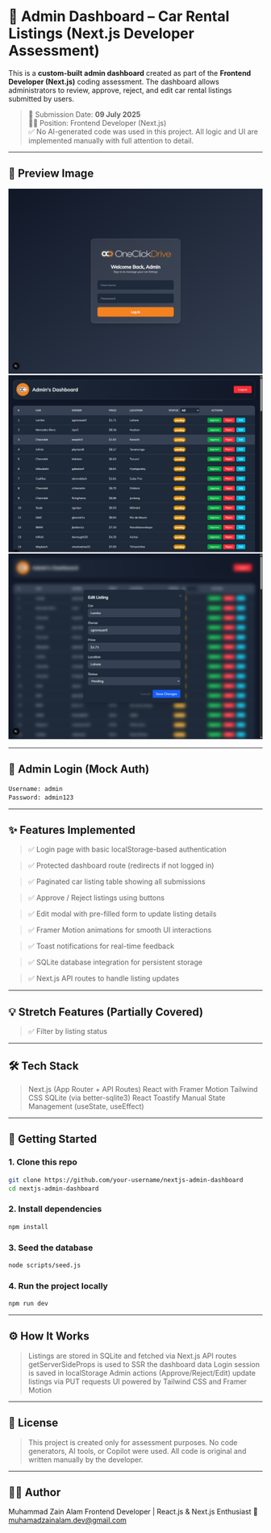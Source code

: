 # 🚗 Admin Dashboard – Car Rental Listings (Next.js Developer Assessment)

This is a **custom-built admin dashboard** created as part of the **Frontend Developer (Next.js)** coding assessment. The dashboard allows administrators to review, approve, reject, and edit car rental listings submitted by users.

> 📅 Submission Date: **09 July 2025**  
> 🧑‍💻 Position: Frontend Developer (Next.js)  
> ✅ No AI-generated code was used in this project. All logic and UI are implemented manually with full attention to detail.

---

## 📸 Preview Image

![Login](public//login.png)
![Dashboard](public//dashboard.png)
![Edit Modal](public//edit-modal.png)

---

## 🔐 Admin Login (Mock Auth)

```txt
Username: admin  
Password: admin123
```
---

## ✨ Features Implemented

> ✅ Login page with basic localStorage-based authentication

> ✅ Protected dashboard route (redirects if not logged in)

> ✅ Paginated car listing table showing all submissions

> ✅ Approve / Reject listings using buttons

> ✅ Edit modal with pre-filled form to update listing details

> ✅ Framer Motion animations for smooth UI interactions

> ✅ Toast notifications for real-time feedback

> ✅ SQLite database integration for persistent storage

> ✅ Next.js API routes to handle listing updates

---

## 💡 Stretch Features (Partially Covered)

> ✅ Filter by listing status

---

## 🛠️ Tech Stack
> Next.js (App Router + API Routes)
> React with Framer Motion
> Tailwind CSS
> SQLite (via better-sqlite3)
> React Toastify
> Manual State Management (useState, useEffect)

---

## 🚀 Getting Started

### 1. Clone this repo

```bash
git clone https://github.com/your-username/nextjs-admin-dashboard
cd nextjs-admin-dashboard
```

### 2. Install dependencies

```bash
npm install
```

### 3. Seed the database

```bash
node scripts/seed.js
```

### 4. Run the project locally

```bash
npm run dev
```

---

## ⚙️ How It Works
> Listings are stored in SQLite and fetched via Next.js API routes
> getServerSideProps is used to SSR the dashboard data
> Login session is saved in localStorage
> Admin actions (Approve/Reject/Edit) update listings via PUT requests
> UI powered by Tailwind CSS and Framer Motion

---

## 🧾 License
> This project is created only for assessment purposes.
> No code generators, AI tools, or Copilot were used.
> All code is original and written manually by the developer.

---

## 🙋‍♂️ Author
Muhammad Zain Alam
Frontend Developer | React.js & Next.js Enthusiast
📧 muhamadzainalam.dev@gmail.com
